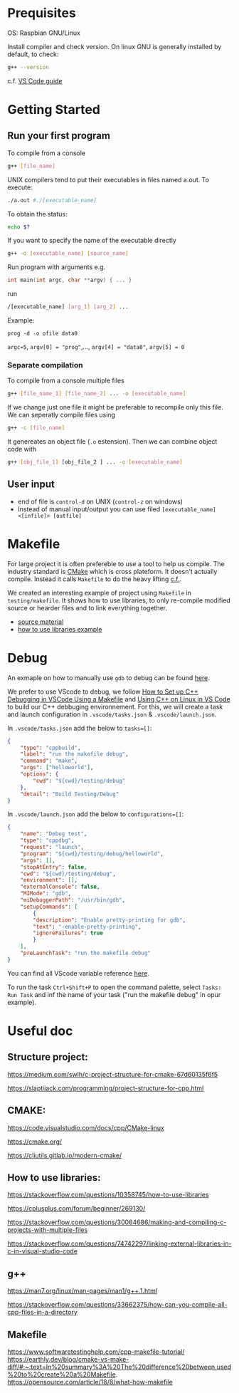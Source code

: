 # Prequisites 

OS: Raspbian GNU/Linux

Install compiler and check version. On linux GNU is generally installed by default, to check:

```Bash
g++ --version
```

c.f. [VS Code guide](https://code.visualstudio.com/docs/languages/cpp)

# Getting Started

## Run your first program

To compile from a console
```Bash
g++ [file_name]
```
UNIX compilers tend to put their executables in files named a.out.
To execute:
```Bash
./a.out #./[executable_name]
```
To obtain the status:
```Bash
echo $?
```
If you want to specify the name of the executable directly 

```Bash
g++ -o [executable_name] [source_name]
```

Run program with arguments e.g.
```cpp
int main(int argc, char **argv) { ... }
```
run 
```bash
/[executable_name] [arg_1] [arg_2] ...
```
Example:
```bsah
prog -d -o ofile data0
```
`argc=5`,  `argv[0] = "prog"`,..., `argv[4] = "data0"`, `argv[5] = 0`

### Separate compilation 

To compile from a console multiple files
```Bash
g++ [file_name_1] [file_name_2] ... -o [executable_name]
```
If we change just one file it might be preferable to recompile only this file.  We can seperatly compile files using 
```Bash
g++ -c [file_name] 
```
It genereates an object file (`.o` estension). Then we can combine object code with 
```Bash
g++ [obj_file_1] [obj_file_2 ] ... -o [executable_name]
```

## User input 

- end of file is `control-d` on UNIX (`control-z` on windows)
- Instead of manual input/output you can use filed `[executable_name] <[infile]> [outfile]`

# Makefile

For large project it is often prefereble to use a tool to help us compile. The industry standard is [CMake](https://cmake.org/) which is cross plateform. It doesn't actually compile. Instead it calls `Makefile` to do the heavy lifting [c.f.](https://earthly.dev/blog/cmake-vs-make-diff/#:~:text=In%20summary%3A%20The%20difference%20between,used%20to%20create%20a%20Makefile).

We created an interesting example of project using `Makefile` in `testing/makefile`. It shows how to use libraries, to only re-compile modified source or hearder files and to link everything together.

- [source material](https://opensource.com/article/18/8/what-how-makefile)
- [how to use libraries example](https://stackoverflow.com/questions/10358745/how-to-use-libraries)


# Debug

An exmaple on how to manually use `gdb` to debug can be found [here](https://www.bitdegree.org/learn/gdb-debugger).

We prefer to use VScode to debug, we follow [How to Set up C++ Debugging in VSCode Using a Makefile](https://hackernoon.com/how-to-set-up-c-debugging-in-vscode-using-a-makefile) and [Using C++ on Linux in VS Code](https://code.visualstudio.com/docs/cpp/config-linux) to build our C++ debbuging environnement. For this, we will create a task and launch configuration in `.vscode/tasks.json` & `.vscode/launch.json`.

In `.vscode/tasks.json` add the below to `tasks=[]`:
```json
{
    "type": "cppbuild",
    "label": "run the makefile debug",
    "command": "make",
    "args": ["helloworld"],
    "options": {
        "cwd": "${cwd}/testing/debug"
    },
    "detail": "Build Testing/Debug"
}
```
In `.vscode/launch.json` add the below to `configurations=[]`:
```json
{
    "name": "Debug test",
    "type": "cppdbg",
    "request": "launch",
    "program": "${cwd}/testing/debug/helloworld",
    "args": [],
    "stopAtEntry": false,
    "cwd": "${cwd}/testing/debug",
    "environment": [],
    "externalConsole": false,
    "MIMode": "gdb",
    "miDebuggerPath": "/usr/bin/gdb",
    "setupCommands": [
        {
        "description": "Enable pretty-printing for gdb",
        "text": "-enable-pretty-printing",
        "ignoreFailures": true
        }
    ],
    "preLaunchTask": "run the makefile debug"
}
```

You can find all VScode variable reference [here](https://code.visualstudio.com/docs/editor/variables-reference).

To run the task `Ctrl+Shift+P` to open the command palette, select `Tasks: Run Task` and inf the name of your task ("run the makefile debug" in opur example).

# Useful doc

## Structure project:

https://medium.com/swlh/c-project-structure-for-cmake-67d60135f6f5

https://slaptijack.com/programming/project-structure-for-cpp.html

 

## CMAKE:

https://code.visualstudio.com/docs/cpp/CMake-linux

https://cmake.org/

https://cliutils.gitlab.io/modern-cmake/

 

## How to use libraries:

https://stackoverflow.com/questions/10358745/how-to-use-libraries

https://cplusplus.com/forum/beginner/269130/

https://stackoverflow.com/questions/30064686/making-and-compiling-c-projects-with-multiple-files

https://stackoverflow.com/questions/74742297/linking-external-libraries-in-c-in-visual-studio-code

 

## g++

https://man7.org/linux/man-pages/man1/g++.1.html

https://stackoverflow.com/questions/33662375/how-can-you-compile-all-cpp-files-in-a-directory

## Makefile

https://www.softwaretestinghelp.com/cpp-makefile-tutorial/
https://earthly.dev/blog/cmake-vs-make-diff/#:~:text=In%20summary%3A%20The%20difference%20between,used%20to%20create%20a%20Makefile.
https://opensource.com/article/18/8/what-how-makefile
